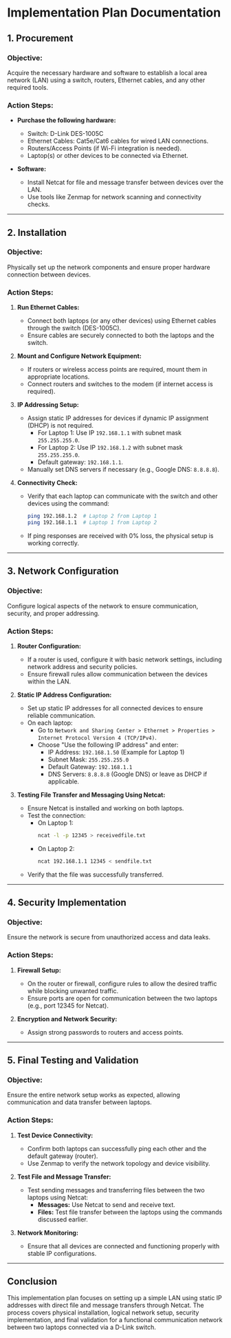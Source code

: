# Implementation Plan Documentation

## 1. Procurement

### Objective:
Acquire the necessary hardware and software to establish a local area network (LAN) using a switch, routers, Ethernet cables, and any other required tools.

### Action Steps:
- **Purchase the following hardware:**
  - Switch: D-Link DES-1005C
  - Ethernet Cables: Cat5e/Cat6 cables for wired LAN connections.
  - Routers/Access Points (if Wi-Fi integration is needed).
  - Laptop(s) or other devices to be connected via Ethernet.

- **Software:**
  - Install Netcat for file and message transfer between devices over the LAN.
  - Use tools like Zenmap for network scanning and connectivity checks.

---

## 2. Installation

### Objective:
Physically set up the network components and ensure proper hardware connection between devices.

### Action Steps:

1. **Run Ethernet Cables:**
   - Connect both laptops (or any other devices) using Ethernet cables through the switch (DES-1005C).
   - Ensure cables are securely connected to both the laptops and the switch.

2. **Mount and Configure Network Equipment:**
   - If routers or wireless access points are required, mount them in appropriate locations.
   - Connect routers and switches to the modem (if internet access is required).

3. **IP Addressing Setup:**
   - Assign static IP addresses for devices if dynamic IP assignment (DHCP) is not required.
     - For Laptop 1: Use IP `192.168.1.1` with subnet mask `255.255.255.0`.
     - For Laptop 2: Use IP `192.168.1.2` with subnet mask `255.255.255.0`.
     - Default gateway: `192.168.1.1`.
   - Manually set DNS servers if necessary (e.g., Google DNS: `8.8.8.8`).

4. **Connectivity Check:**
   - Verify that each laptop can communicate with the switch and other devices using the command:
     ```bash
     ping 192.168.1.2  # Laptop 2 from Laptop 1
     ping 192.168.1.1  # Laptop 1 from Laptop 2
     ```
   - If ping responses are received with 0% loss, the physical setup is working correctly.

---

## 3. Network Configuration

### Objective:
Configure logical aspects of the network to ensure communication, security, and proper addressing.

### Action Steps:

1. **Router Configuration:**
   - If a router is used, configure it with basic network settings, including network address and security policies.
   - Ensure firewall rules allow communication between the devices within the LAN.

2. **Static IP Address Configuration:**
   - Set up static IP addresses for all connected devices to ensure reliable communication.
   - On each laptop:
     - Go to `Network and Sharing Center > Ethernet > Properties > Internet Protocol Version 4 (TCP/IPv4)`.
     - Choose "Use the following IP address" and enter:
       - IP Address: `192.168.1.50` (Example for Laptop 1)
       - Subnet Mask: `255.255.255.0`
       - Default Gateway: `192.168.1.1`
       - DNS Servers: `8.8.8.8` (Google DNS) or leave as DHCP if applicable.

3. **Testing File Transfer and Messaging Using Netcat:**
   - Ensure Netcat is installed and working on both laptops.
   - Test the connection:
     - On Laptop 1:
       ```bash
       ncat -l -p 12345 > receivedfile.txt
       ```
     - On Laptop 2:
       ```bash
       ncat 192.168.1.1 12345 < sendfile.txt
       ```
   - Verify that the file was successfully transferred.

---

## 4. Security Implementation

### Objective:
Ensure the network is secure from unauthorized access and data leaks.

### Action Steps:

1. **Firewall Setup:**
   - On the router or firewall, configure rules to allow the desired traffic while blocking unwanted traffic.
   - Ensure ports are open for communication between the two laptops (e.g., port 12345 for Netcat).

2. **Encryption and Network Security:**
   - Assign strong passwords to routers and access points.

---

## 5. Final Testing and Validation

### Objective:
Ensure the entire network setup works as expected, allowing communication and data transfer between laptops.

### Action Steps:

1. **Test Device Connectivity:**
   - Confirm both laptops can successfully ping each other and the default gateway (router).
   - Use Zenmap to verify the network topology and device visibility.

2. **Test File and Message Transfer:**
   - Test sending messages and transferring files between the two laptops using Netcat:
     - **Messages:** Use Netcat to send and receive text.
     - **Files:** Test file transfer between the laptops using the commands discussed earlier.

3. **Network Monitoring:**
   - Ensure that all devices are connected and functioning properly with stable IP configurations.

---

## Conclusion
This implementation plan focuses on setting up a simple LAN using static IP addresses with direct file and message transfers through Netcat. The process covers physical installation, logical network setup, security implementation, and final validation for a functional communication network between two laptops connected via a D-Link switch.
